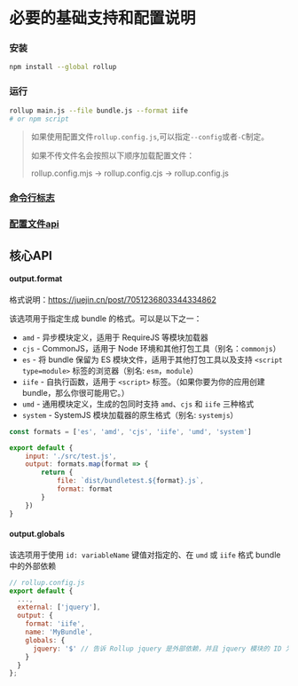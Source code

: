 # 必要的基础支持和配置说明

### 安装

```bash
npm install --global rollup
```

### 运行

```bash
rollup main.js --file bundle.js --format iife
# or npm script
```

> 如果使用配置文件`rollup.config.js`,可以指定`--config`或者`-C`制定。
>
> 如果不传文件名会按照以下顺序加载配置文件：
>
> rollup.config.mjs -> rollup.config.cjs -> rollup.config.js

### [命令行标志](https://www.rollupjs.com/guide/command-line-reference#%E5%91%BD%E4%BB%A4%E8%A1%8C%E6%A0%87%E5%BF%97)

### [配置文件api](https://www.rollupjs.com/guide/javascript-api)

## 核心API

#### output.format

格式说明：https://juejin.cn/post/7051236803344334862

该选项用于指定生成 bundle 的格式。可以是以下之一：

- `amd` - 异步模块定义，适用于 RequireJS 等模块加载器
- `cjs` - CommonJS，适用于 Node 环境和其他打包工具（别名：`commonjs`）
- `es` - 将 bundle 保留为 ES 模块文件，适用于其他打包工具以及支持 `<script type=module>` 标签的浏览器（别名: `esm`，`module`）
- `iife` - 自执行函数，适用于 `<script>` 标签。（如果你要为你的应用创建 bundle，那么你很可能用它。）
- `umd` - 通用模块定义，生成的包同时支持 `amd`、`cjs` 和 `iife` 三种格式
- `system` - SystemJS 模块加载器的原生格式（别名: `systemjs`）

```js
const formats = ['es', 'amd', 'cjs', 'iife', 'umd', 'system']

export default {
    input: './src/test.js',
    output: formats.map(format => {
        return {
            file: `dist/bundletest.${format}.js`,
            format: format
        }
    })
}
```



#### output.globals

该选项用于使用 `id: variableName` 键值对指定的、在 `umd` 或 `iife` 格式 bundle 中的外部依赖

```js
// rollup.config.js
export default {
  ...,
  external: ['jquery'],
  output: {
    format: 'iife',
    name: 'MyBundle',
    globals: {
      jquery: '$' // 告诉 Rollup jquery 是外部依赖，并且 jquery 模块的 ID 为全局变量 $
    }
  }
};
```

